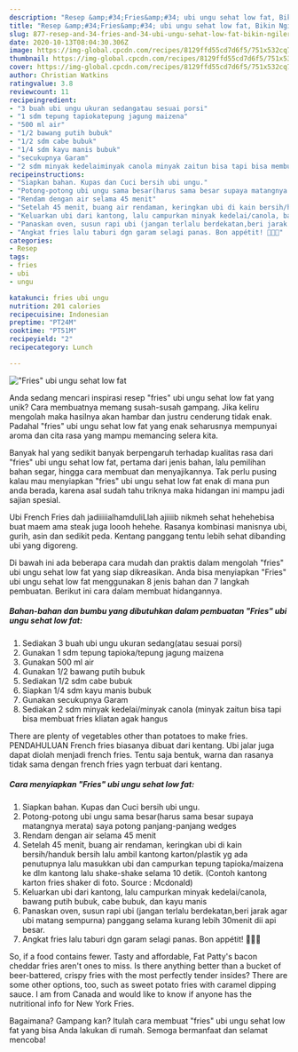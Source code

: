 ```yaml
---
description: "Resep &amp;#34;Fries&amp;#34; ubi ungu sehat low fat, Bikin Ngiler"
title: "Resep &amp;#34;Fries&amp;#34; ubi ungu sehat low fat, Bikin Ngiler"
slug: 877-resep-and-34-fries-and-34-ubi-ungu-sehat-low-fat-bikin-ngiler
date: 2020-10-13T08:04:30.306Z
image: https://img-global.cpcdn.com/recipes/8129ffd55cd7d6f5/751x532cq70/fries-ubi-ungu-sehat-low-fat-foto-resep-utama.jpg
thumbnail: https://img-global.cpcdn.com/recipes/8129ffd55cd7d6f5/751x532cq70/fries-ubi-ungu-sehat-low-fat-foto-resep-utama.jpg
cover: https://img-global.cpcdn.com/recipes/8129ffd55cd7d6f5/751x532cq70/fries-ubi-ungu-sehat-low-fat-foto-resep-utama.jpg
author: Christian Watkins
ratingvalue: 3.8
reviewcount: 11
recipeingredient:
- "3 buah ubi ungu ukuran sedangatau sesuai porsi"
- "1 sdm tepung tapiokatepung jagung maizena"
- "500 ml air"
- "1/2 bawang putih bubuk"
- "1/2 sdm cabe bubuk"
- "1/4 sdm kayu manis bubuk"
- "secukupnya Garam"
- "2 sdm minyak kedelaiminyak canola minyak zaitun bisa tapi bisa membuat fries kliatan agak hangus"
recipeinstructions:
- "Siapkan bahan. Kupas dan Cuci bersih ubi ungu."
- "Potong-potong ubi ungu sama besar(harus sama besar supaya matangnya merata) saya potong panjang-panjang wedges"
- "Rendam dengan air selama 45 menit"
- "Setelah 45 menit, buang air rendaman, keringkan ubi di kain bersih/handuk bersih lalu ambil kantong karton/plastik yg ada penutupnya lalu masukkan ubi dan campurkan tepung tapioka/maizena ke dlm kantong lalu shake-shake selama 10 detik. (Contoh kantong karton fries shaker di foto. Source : Mcdonald)"
- "Keluarkan ubi dari kantong, lalu campurkan minyak kedelai/canola, bawang putih bubuk, cabe bubuk, dan kayu manis"
- "Panaskan oven, susun rapi ubi (jangan terlalu berdekatan,beri jarak agar ubi matang sempurna) panggang selama kurang lebih 30menit dii api besar."
- "Angkat fries lalu taburi dgn garam selagi panas. Bon appétit! 😬👌🏻"
categories:
- Resep
tags:
- fries
- ubi
- ungu

katakunci: fries ubi ungu 
nutrition: 201 calories
recipecuisine: Indonesian
preptime: "PT24M"
cooktime: "PT51M"
recipeyield: "2"
recipecategory: Lunch

---
```



![&#34;Fries&#34; ubi ungu sehat low fat](https://img-global.cpcdn.com/recipes/8129ffd55cd7d6f5/751x532cq70/fries-ubi-ungu-sehat-low-fat-foto-resep-utama.jpg)

Anda sedang mencari inspirasi resep &#34;fries&#34; ubi ungu sehat low fat yang unik? Cara membuatnya memang susah-susah gampang. Jika keliru mengolah maka hasilnya akan hambar dan justru cenderung tidak enak. Padahal &#34;fries&#34; ubi ungu sehat low fat yang enak seharusnya mempunyai aroma dan cita rasa yang mampu memancing selera kita.

Banyak hal yang sedikit banyak berpengaruh terhadap kualitas rasa dari &#34;fries&#34; ubi ungu sehat low fat, pertama dari jenis bahan, lalu pemilihan bahan segar, hingga cara membuat dan menyajikannya. Tak perlu pusing kalau mau menyiapkan &#34;fries&#34; ubi ungu sehat low fat enak di mana pun anda berada, karena asal sudah tahu triknya maka hidangan ini mampu jadi sajian spesial.

Ubi French Fries dah jadiiiiialhamduliLlah ajiiiib nikmeh sehat hehehebisa buat maem ama steak juga loooh hehehe. Rasanya kombinasi manisnya ubi, gurih, asin dan sedikit peda. Kentang panggang tentu lebih sehat dibanding ubi yang digoreng.


Di bawah ini ada beberapa cara mudah dan praktis dalam mengolah &#34;fries&#34; ubi ungu sehat low fat yang siap dikreasikan. Anda bisa menyiapkan &#34;Fries&#34; ubi ungu sehat low fat menggunakan 8 jenis bahan dan 7 langkah pembuatan. Berikut ini cara dalam membuat hidangannya.

<!--inarticleads1-->

##### Bahan-bahan dan bumbu yang dibutuhkan dalam pembuatan &#34;Fries&#34; ubi ungu sehat low fat:

1. Sediakan 3 buah ubi ungu ukuran sedang(atau sesuai porsi)
1. Gunakan 1 sdm tepung tapioka/tepung jagung maizena
1. Gunakan 500 ml air
1. Gunakan 1/2 bawang putih bubuk
1. Sediakan 1/2 sdm cabe bubuk
1. Siapkan 1/4 sdm kayu manis bubuk
1. Gunakan secukupnya Garam
1. Sediakan 2 sdm minyak kedelai/minyak canola (minyak zaitun bisa tapi bisa membuat fries kliatan agak hangus


There are plenty of vegetables other than potatoes to make fries. PENDAHULUAN French fries biasanya dibuat dari kentang. Ubi jalar juga dapat diolah menjadi french fries. Tentu saja bentuk, warna dan rasanya tidak sama dengan french fries yagn terbuat dari kentang. 

<!--inarticleads2-->

##### Cara menyiapkan &#34;Fries&#34; ubi ungu sehat low fat:

1. Siapkan bahan. Kupas dan Cuci bersih ubi ungu.
1. Potong-potong ubi ungu sama besar(harus sama besar supaya matangnya merata) saya potong panjang-panjang wedges
1. Rendam dengan air selama 45 menit
1. Setelah 45 menit, buang air rendaman, keringkan ubi di kain bersih/handuk bersih lalu ambil kantong karton/plastik yg ada penutupnya lalu masukkan ubi dan campurkan tepung tapioka/maizena ke dlm kantong lalu shake-shake selama 10 detik. (Contoh kantong karton fries shaker di foto. Source : Mcdonald)
1. Keluarkan ubi dari kantong, lalu campurkan minyak kedelai/canola, bawang putih bubuk, cabe bubuk, dan kayu manis
1. Panaskan oven, susun rapi ubi (jangan terlalu berdekatan,beri jarak agar ubi matang sempurna) panggang selama kurang lebih 30menit dii api besar.
1. Angkat fries lalu taburi dgn garam selagi panas. Bon appétit! 😬👌🏻


So, if a food contains fewer. Tasty and affordable, Fat Patty&#39;s bacon cheddar fries aren&#39;t ones to miss. Is there anything better than a bucket of beer-battered, crispy fries with the most perfectly tender insides? There are some other options, too, such as sweet potato fries with caramel dipping sauce. I am from Canada and would like to know if anyone has the nutritional info for New York Fries. 

Bagaimana? Gampang kan? Itulah cara membuat &#34;fries&#34; ubi ungu sehat low fat yang bisa Anda lakukan di rumah. Semoga bermanfaat dan selamat mencoba!
